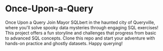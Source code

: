 # Once-Upon-a-Query
Once Upon a Query Join Mayor SQLbert in the haunted city of Queryville, where you'll solve spooky data mysteries through engaging SQL exercises! This project offers a fun storyline and challenges that progress from basic to advanced SQL concepts. Clone this repo and start your adventure with hands-on practice and ghostly datasets. Happy querying!
